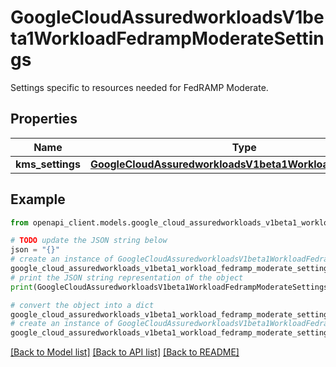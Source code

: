 # GoogleCloudAssuredworkloadsV1beta1WorkloadFedrampModerateSettings

Settings specific to resources needed for FedRAMP Moderate.

## Properties

Name | Type | Description | Notes
------------ | ------------- | ------------- | -------------
**kms_settings** | [**GoogleCloudAssuredworkloadsV1beta1WorkloadKMSSettings**](GoogleCloudAssuredworkloadsV1beta1WorkloadKMSSettings.md) |  | [optional] 

## Example

```python
from openapi_client.models.google_cloud_assuredworkloads_v1beta1_workload_fedramp_moderate_settings import GoogleCloudAssuredworkloadsV1beta1WorkloadFedrampModerateSettings

# TODO update the JSON string below
json = "{}"
# create an instance of GoogleCloudAssuredworkloadsV1beta1WorkloadFedrampModerateSettings from a JSON string
google_cloud_assuredworkloads_v1beta1_workload_fedramp_moderate_settings_instance = GoogleCloudAssuredworkloadsV1beta1WorkloadFedrampModerateSettings.from_json(json)
# print the JSON string representation of the object
print(GoogleCloudAssuredworkloadsV1beta1WorkloadFedrampModerateSettings.to_json())

# convert the object into a dict
google_cloud_assuredworkloads_v1beta1_workload_fedramp_moderate_settings_dict = google_cloud_assuredworkloads_v1beta1_workload_fedramp_moderate_settings_instance.to_dict()
# create an instance of GoogleCloudAssuredworkloadsV1beta1WorkloadFedrampModerateSettings from a dict
google_cloud_assuredworkloads_v1beta1_workload_fedramp_moderate_settings_from_dict = GoogleCloudAssuredworkloadsV1beta1WorkloadFedrampModerateSettings.from_dict(google_cloud_assuredworkloads_v1beta1_workload_fedramp_moderate_settings_dict)
```
[[Back to Model list]](../README.md#documentation-for-models) [[Back to API list]](../README.md#documentation-for-api-endpoints) [[Back to README]](../README.md)


